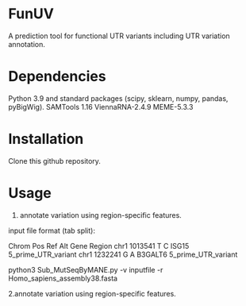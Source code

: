 # FunUV
A prediction tool for functional UTR variants including UTR variation annotation.

# Dependencies
Python 3.9 and standard packages (scipy, sklearn, numpy, pandas, pyBigWig). 
SAMTools 1.16
ViennaRNA-2.4.9
MEME-5.3.3

# Installation
Clone this github repository.

# Usage
1. annotate variation using region-specific features.

  input file format (tab split):

  Chrom   Pos     Ref     Alt     Gene    Region
  chr1    1013541 T       C       ISG15   5_prime_UTR_variant
  chr1    1232241 G       A       B3GALT6 5_prime_UTR_variant

python3 Sub_MutSeqByMANE.py -v inputfile -r Homo_sapiens_assembly38.fasta

2.annotate variation using region-specific features.
